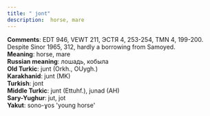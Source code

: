 ```yaml
---
title: " jont"
description:  horse, mare
---
```


<strong>Comments</strong>:  EDT 946, VEWT 211, ЭСТЯ 4, 253-254, TMN 4, 199-200. Despite Sinor 1965, 312, hardly a borrowing from Samoyed.<br>
<strong>Meaning</strong>:  horse, mare<br>
<strong>Russian meaning</strong>:  лошадь, кобыла<br>
<strong>Old Turkic</strong>:  junt (Orkh., OUygh.)<br>
<strong>Karakhanid</strong>:  junt (MK)<br>
<strong>Turkish</strong>:  jont<br>
<strong>Middle Turkic</strong>:  junt (Ettuhf.), junad (AH)<br>
<strong>Sary-Yughur</strong>:  jut, jot<br>
<strong>Yakut</strong>:  sono-ɣos 'young horse'<br>


